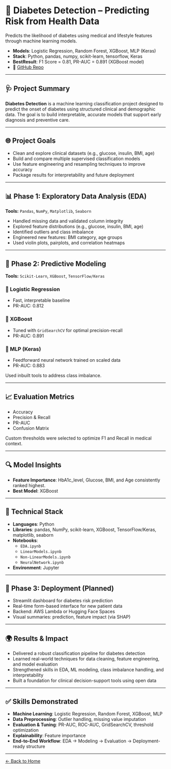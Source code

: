 # 🧬 Diabetes Detection – Predicting Risk from Health Data

Predicts the likelihood of diabetes using medical and lifestyle features through machine learning models.

- **Models**: Logistic Regression, Random Forest, XGBoost, MLP (Keras)
- **Stack**: Python, pandas, numpy, scikit-learn, tensorflow, Keras
- **BestResult**: F1 Score = 0.81, PR-AUC = 0.891 (XGBoost model)
- 🔗 [GitHub Repo](https://github.com/karmerruk7/karmerruk7.github.io/tree/main/DiabetesDetection)

---

## 🩺 Project Summary

**Diabetes Detection** is a machine learning classification project designed to predict the onset of diabetes using structured clinical and demographic data. The goal is to build interpretable, accurate models that support early diagnosis and preventive care.

---

## 🌐 Project Goals

- Clean and explore clinical datasets (e.g., glucose, insulin, BMI, age)
- Build and compare multiple supervised classification models
- Use feature engineering and resampling techniques to improve accuracy
- Package results for interpretability and future deployment

---

## 📊 Phase 1: Exploratory Data Analysis (EDA)

**Tools:** `Pandas`, `NumPy`, `Matplotlib`, `Seaborn`

- Handled missing data and validated column integrity
- Explored feature distributions (e.g., glucose, insulin, BMI, age)
- Identified outliers and class imbalance
- Engineered new features: BMI category, age groups
- Used violin plots, pairplots, and correlation heatmaps

---

## 🧠 Phase 2: Predictive Modeling

**Tools:** `Scikit-Learn`, `XGBoost`, `TensorFlow/Keras`

### 🔹 Logistic Regression
- Fast, interpretable baseline
- PR-AUC: 0.812

### 🔹 XGBoost
- Tuned with `GridSearchCV` for optimal precision-recall
- PR-AUC: 0.891

### 🔹 MLP (Keras)
- Feedforward neural network trained on scaled data
- PR-AUC: 0.883

Used inbuilt tools to address class imbalance.

---

## 📈 Evaluation Metrics

- Accuracy
- Precision & Recall
- PR-AUC
- Confusion Matrix

Custom thresholds were selected to optimize F1 and Recall in medical context.

---

## 🔍 Model Insights

- **Feature Importance**: HbA1c_level, Glucose, BMI, and Age consistently ranked highest.
- **Best Model**: XGBoost 

---

## 🧰 Technical Stack

- **Languages**: Python  
- **Libraries**: pandas, NumPy, scikit-learn, XGBoost, TensorFlow/Keras, matplotlib, seaborn  
- **Notebooks**:  
  - `EDA.ipynb`  
  - `LinearModels.ipynb`  
  - `Non-LinearModels.ipynb`  
  - `NeuralNetwork.ipynb`  
- **Environment**: Jupyter

---

## 🚀 Phase 3: Deployment (Planned)

- Streamlit dashboard for diabetes risk prediction  
- Real-time form-based interface for new patient data  
- Backend: AWS Lambda or Hugging Face Spaces  
- Visual summaries: prediction, feature impact (via SHAP)

---

## 🌍 Results & Impact

- Delivered a robust classification pipeline for diabetes detection
- Learned real-world techniques for data cleaning, feature engineering, and model evaluation
- Strengthened skills in EDA, ML modeling, class imbalance handling, and interpretability
- Built a foundation for clinical decision-support tools using open data

---

## ✅ Skills Demonstrated

- **Machine Learning**: Logistic Regression, Random Forest, XGBoost, MLP  
- **Data Preprocessing**: Outlier handling, missing value imputation 
- **Evaluation & Tuning**: PR-AUC, ROC-AUC, GridSearchCV, threshold optimization  
- **Explainability**: Feature importance
- **End-to-End Workflow**: EDA → Modeling → Evaluation → Deployment-ready structure

---

[← Back to Home](./index)